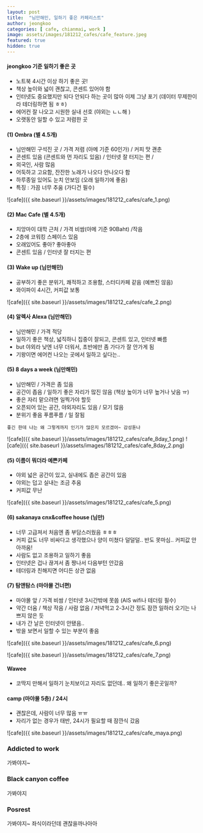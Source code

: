 ```yaml
---
layout: post
title:  "님만해민, 일하기 좋은 카페리스트"
author: jeongkoo
categories: [ cafe, chianmai, work ]
image: assets/images/181212_cafes/cafe_feature.jpeg
featured: true
hidden: true
---
```


#### jeongkoo 기준 일하기 좋은 곳
- 노트북 4시간 이상 하기 좋은 곳!
- 책상 높이와 넓이 괜찮고, 콘센트 있어야 함 
- 인터넷도 중요했지만 되다 안되다 하는 곳이 많아 이제 그냥 포기 (데이터 무제한이라 테더링하면 됨 ㅎㅎ)
- 에어컨 잘 나오고 시원한 실내 선호 (야외는 ㄴㄴ해 )
- 오랫동안 일할 수 있고 저렴한 곳


#### (1) Ombra (별 4.5개)
- 님만해민 구석진 곳 / 가격 저렴 (아메 기준 60인가) / 커피 맛 괜춘
- 콘센트 있음 (콘센트와 먼 자리도 있음) / 인터넷 잘 터지는 편 / 
- 외국인, 사람 많음
- 어둑하고 고요함, 잔잔한 노래가 나오다 안나오다 함
- 하루종일 있어도 눈치 안보임 (오래 일하기에 좋음)
- 특징 : 가끔 너무 추움 (가디건 필수)

![cafe]({{ site.baseurl }}/assets/images/181212_cafes/cafe_1.png)

#### (2) Mac Cafe (별 4.5개)
- 치앙마이 대학 근처 / 가격 비쌈(아메 기준 90Baht) /작음
- 2층에 코워킹 스페이스 있음
- 오래있어도 좋아? 좋아좋아 
- 콘센트 있음 / 인터넷 잘 터지는 편

#### (3) Wake up (님만해민)
- 공부하기 좋은 분위기, 쾌적하고 조용함, 스터디카페 같음 (예쁘진 않음)
- 와이파이 4시간, 커피값 보통

![cafe]({{ site.baseurl }}/assets/images/181212_cafes/cafe_2.png)


#### (4) 알렉사 Alexa (님만해민)
- 님만해민 / 가격 적당
- 일하기 좋은 책상, 넓직하니 집중이 잘되고, 콘센트 있고, 인터넷 빠름
- but 야외라 낮엔 너무 더워서, 초반에만 좀 가다가 잘 안가게 됨 
- 기왕이면 에어컨 나오는 곳에서 일하고 싶다는..



#### (5) 8 days a week (님만해민)
- 님만해민 / 가격은 좀 있음 
- 공간이 좁음 / 일하기 좋은 자리가 많진 않음 (책상 높이가 너무 높거나 낮음 ㅠ)
- 좋은 자리 맡으려면 일찍가야 할듯
- 오픈되어 있는 공간, 야외자리도 있음 / 모기 많음
- 분위기 좋음 푸름푸름 / 일 잘됨 
~~~
좋긴 한데 나는 왜 그렇게까지 인기가 많은지 모르겠어~ 감성돋나 
~~~

![cafe]({{ site.baseurl }}/assets/images/181212_cafes/cafe_8day_1.png)
![cafe]({{ site.baseurl }}/assets/images/181212_cafes/cafe_8day_2.png)

####  (5) 이름이 뭐더라 예쁜카페
- 야외 넓은 공간이 있고, 실내에도 좁은 공간이 있음
- 야외는 덥고 실내는 조금 추움
- 커피값 무난


![cafe]({{ site.baseurl }}/assets/images/181212_cafes/cafe_5.png)

####  (6) sakanaya cnx&coffee house (님만)
- 너무 고급져서 처음엔 좀 부담스러웠음 ㅎㅎㅎ
- 커피 값도 너무 비싸다고 생각했으나 양이 미쳤다 덜덜덜.. 반도 못마심.. 커피값 안 아까움!
- 사람도 없고 조용하고 일하기 좋음
- 인터넷은 겁나 끊겨서 좀 짱나서 다음부턴 안갔음
- 테더링과 친해지면 어디든 상관 없음


####  (7) 탐앤탐스 (마야몰 건너편)
- 마야몰 앞 / 가격 비쌈 / 인터넷 3시간밖에 못씀 (AIS wifi나 테더링 필수)
- 약간 더움 / 책상 작음 / 사람 없음 / 저녁먹고 2-3시간 정도 잠깐 일하러 오기는 나쁘지 않은 듯
- 내가 간 날은 인터넷이 안됐음.. 
- 밖을 보면서 일할 수 있는 부분이 좋음

![cafe]({{ site.baseurl }}/assets/images/181212_cafes/cafe_6.png)

![cafe]({{ site.baseurl }}/assets/images/181212_cafes/cafe_7.png)


####  Wawee
- 코딱지 만해서 일하기 눈치보이고 자리도 없던데.. 왜 일하기 좋은곳일까?

####  camp (마야몰 5층) / 24시 
- 괜찮은데, 사람이 너무 많음 ㅠㅠ 
- 자리가 없는 경우가 태반, 24시가 필요할 때 잠깐식 갔음 

![cafe]({{ site.baseurl }}/assets/images/181212_cafes/cafe_maya.png)

### Addicted to work
 가봐야지~

### Black canyon coffee
가봐야지

### Posrest
가봐야지~ 좌식이라던데 괜찮을까나아아



